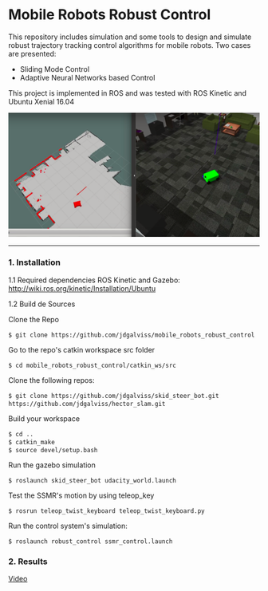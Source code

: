 
# **Mobile Robots Robust Control** 
This repository includes simulation and some tools to design and simulate robust trajectory tracking control algorithms for mobile robots. Two cases are presented:
* Sliding Mode Control
* Adaptive Neural Networks based Control

This project is implemented in ROS and was tested with ROS Kinetic and Ubuntu Xenial 16.04



[image1]: ./catkin_ws/src/robust_control/measurements/simulation.png "Simulation"



![alt text][image1]

---
### 1. Installation
1.1 Required dependencies
  ROS Kinetic and Gazebo: http://wiki.ros.org/kinetic/Installation/Ubuntu
  

1.2 Build de Sources

Clone the Repo
```
$ git clone https://github.com/jdgalviss/mobile_robots_robust_control
```

Go to the repo's catkin workspace src folder
```
$ cd mobile_robots_robust_control/catkin_ws/src
```

Clone the following repos:
```
$ git clone https://github.com/jdgalviss/skid_steer_bot.git https://github.com/jdgalviss/hector_slam.git
```

Build your workspace
```
$ cd ..
$ catkin_make
$ source devel/setup.bash
```

Run the gazebo simulation
```
$ roslaunch skid_steer_bot udacity_world.launch
```

Test the SSMR's motion by using teleop_key
```
$ rosrun teleop_twist_keyboard teleop_twist_keyboard.py

```

Run the control system's simulation:
```
$ roslaunch robust_control ssmr_control.launch
```

### 2. Results

[Video](https://www.youtube.com/watch?v=fplOKW1xr6Q)
